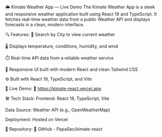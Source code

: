 🌦️ Kimate Weather App — Live Demo
The Kimate Weather App is a sleek and responsive weather application built using React 19 and TypeScript. It fetches real-time weather data from a public Weather API and displays forecasts in a clean, modern interface.

🔍 Features:
📍 Search by City to view current weather

🌡️ Displays temperature, conditions, humidity, and wind

⏱️ Real-time API data from a reliable weather service

🎨 Responsive UI built with modern React and clean Tailwind CSS

⚙️ Built with React 19, TypeScript, and Vite

🚀 Live Demo:
🔗 https://kimate-react.vercel.app

🛠️ Tech Stack:
Frontend: React 19, TypeScript, Vite

Data Source: Weather API (e.g., OpenWeatherMap)

Deployment: Hosted on Vercel

📁 Repository:
🔗 GitHub - PapaSec/kimate-react
